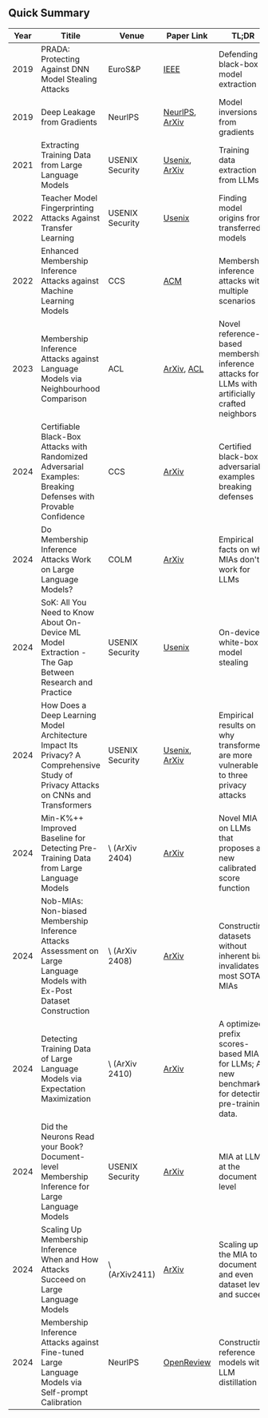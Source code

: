 ## Quick Summary

| Year | Titile                                                       | Venue           | Paper Link                                                   | TL;DR                                                        | Links                                                        |
| ---- | ------------------------------------------------------------ | --------------- | ------------------------------------------------------------ | ------------------------------------------------------------ | ------------------------------------------------------------ |
| 2019 | PRADA: Protecting Against DNN Model Stealing Attacks         | EuroS&P         | [IEEE](https://ieeexplore.ieee.org/document/8806737/?arnumber=8806737&tag=1) | Defending black-box model extraction                         |                                                              |
| 2019 | Deep Leakage from Gradients                                  | NeurlPS         | [NeurlPS](https://papers.nips.cc/paper_files/paper/2019/hash/60a6c4002cc7b29142def8871531281a-Abstract.html), [ArXiv](https://arxiv.org/pdf/1906.08935) | Model inversions from gradients                              |                                                              |
| 2021 | Extracting Training Data from Large Language Models          | USENIX Security | [Usenix](https://www.usenix.org/conference/usenixsecurity21/presentation/carlini-extracting), [ArXiv](https://arxiv.org/pdf/2012.07805) | Training data extraction from LLMs                           | [Code](https://github.com/ftramer/LM_Memorization)           |
| 2022 | Teacher Model Fingerprinting Attacks Against Transfer Learning | USENIX Security | [Usenix](https://www.usenix.org/conference/usenixsecurity22/presentation/chen-yufei) | Finding model origins from transferred models                |                                                              |
| 2022 | Enhanced Membership Inference Attacks against Machine Learning Models | CCS             | [ACM](https://dl.acm.org/doi/10.1145/3548606.3560675)        | Membership inference attacks with multiple scenarios         |                                                              |
| 2023 | Membership Inference Attacks against Language Models via Neighbourhood Comparison | ACL             | [ArXiv](http://arxiv.org/abs/2305.18462), [ACL](https://aclanthology.org/2023.findings-acl.719/) | Novel reference-based membership inference attacks for LLMs with artificially crafted neighbors | [Code](https://github.com/mireshghallah/neighborhood-curvature-mia) |
| 2024 | Certifiable Black-Box Attacks with Randomized Adversarial Examples: Breaking Defenses with Provable Confidence | CCS             | [ArXiv](http://arxiv.org/abs/2304.04343)                     | Certified black-box adversarial examples breaking defenses   |                                                              |
| 2024 | Do Membership Inference Attacks Work on Large Language Models? | COLM            | [ArXiv](http://arxiv.org/abs/2402.07841)                     | Empirical facts on why MIAs don't work for LLMs              | [Code](https://github.com/iamgroot42/mimir)                  |
| 2024 | SoK: All You Need to Know About On-Device ML Model Extraction - The Gap Between Research and Practice | USENIX Security | [Usenix](https://www.usenix.org/conference/usenixsecurity24/presentation/nayan) | On-device white-box model stealing                           | [Appendix](https://www.usenix.org/system/files/usenixsecurity24-appendix-nayan.pdf), [Code](https://github.com/sys-ris3/ML_Extraction_Sok/tree/0d19edab5b5bd4bad4562543f4c1457be3c30852) |
| 2024 | How Does a Deep Learning Model Architecture Impact Its Privacy? A Comprehensive Study of Privacy Attacks on CNNs and Transformers | USENIX Security | [Usenix](https://www.usenix.org/conference/usenixsecurity24/presentation/zhang-guangsheng), [ArXiv](https://arxiv.org/abs/2210.11049) | Empirical results on why transformers are more vulnerable to three privacy attacks |                                                              |
| 2024 | Min-K%++ Improved Baseline for Detecting Pre-Training Data from Large Language Models | \ (ArXiv 2404)  | [ArXiv](http://arxiv.org/abs/2404.02936)                     | Novel MIA on LLMs that proposes a new calibrated score function | [Code](\url{https://github.com/zjysteven/mink-plus-plus}), [ICLR Review](https://openreview.net/forum?id=ZGkfoufDaU) |
| 2024 | Nob-MIAs: Non-biased Membership Inference Attacks Assessment on Large Language Models with Ex-Post Dataset Construction | \ (ArXiv 2408)  | [ArXiv](http://arxiv.org/abs/2408.05968)                     | Constructing datasets without inherent bias invalidates most SOTA MIAs | [Code](https://github.com/ceichler/MIA-bias-removal)         |
| 2024 | Detecting Training Data of Large Language Models via Expectation Maximization | \ (ArXiv 2410)  | [ArXiv](http://arxiv.org/abs/2410.07582)                     | A optimized prefix scores-based MIA for LLMs; A new benchmark for detecting pre-training data. | [Code](https://github.com/gyuwankim/em-mia)                  |
| 2024 | Did the Neurons Read your Book?  Document-level Membership Inference for Large Language Models | USENIX Security | [ArXiv](http://arxiv.org/abs/2310.15007)                     | MIA at LLMs at the document level                            | [Code](https://github.com/computationalprivacy/document-level-membership-inference) |
| 2024 | Scaling Up Membership Inference When and How Attacks Succeed on Large Language Models | \ (ArXiv2411)   | [ArXiv](http://arxiv.org/abs/2411.00154)                     | Scaling up the MIA to document and even dataset level and succeed | [Code](https://github.com/parameterlab/mia-scaling)          |
| 2024 | Membership Inference Attacks against Fine-tuned Large Language Models via Self-prompt Calibration | NeurlPS         | [OpenReview](https://openreview.net/pdf?id=PAWQvrForJ)       | Constructing reference models with LLM distillation          | [Code](https://github.com/tsinghua-fib-lab/ANeurIPS2024_SPV-MIA) |

